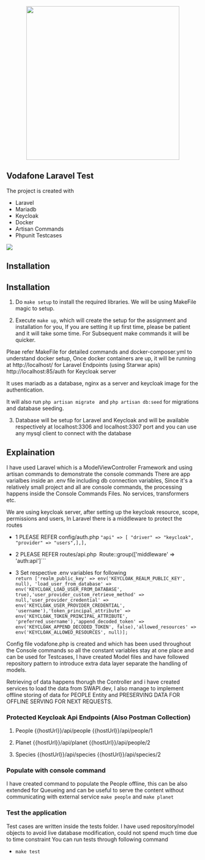<p align="center"><a href="https://laravel.com" target="_blank"><img src="https://community.vodafone.nl/legacyfs/online/4266iBA0F575FFE7B9392.png" width="400"></a></p>

## Vodafone Laravel Test

The project is created with
- Laravel
- Mariadb
- Keycloak
- Docker
- Artisan Commands
- Phpunit Testcases

<img src="https://raw.githubusercontent.com/robsontenorio/laravel-keycloak-guard/master/flow.png"/>

## Installation

## Installation

1. Do  ```make setup``` to install the required libraries. We will be using MakeFile magic to setup.

2. Execute ```make up```, which will create the setup for the assignment and installation for you, If you are setting it up first time, please be patient and it will take some time. For Subsequent make commands it will be quicker.

 Pleae refer MakeFile for detailed commands and docker-composer.yml to understand docker setup, Once docker containers are up, it will be running at 
 http://localhost/ for Laravel Endpoints (using Starwar apis)
 http://localhost:85/auth for Keycloak server

It uses mariadb as a database, nginx as a server and keycloak image for the authentication. 

It will also run ```php artisan migrate ``` and ```php artisan db:seed``` for migrations and database seeding. 

3. Database will be setup for Laravel and Keycloak and will be available respectively at localhost:3306 and localhost:3307 port and you can use any mysql client to connect with the database


## Explaination

I have used Laravel which is a ModelViewController Framework and using artisan commands to demonstrate the console commands
There are app varialbes inside an .env file including db connection variables, Since it's a relatively small project and all are console commands, the processing happens inside the Console Commands Files. No services, transformers etc.

We are using keycloak server, after setting up the keycloak resource, scope, permissions and users, In Laravel there is a middleware to protect the routes
  - 1 PLEASE REFER config/auth.php
  ``` "api" => [ "driver" => "keycloak", "provider" => "users",],], ```

  - 2 PLEASE REFER routes/api.php```
  ```Route::group(['middleware' => 'auth:api']```

  - 3 Set respective .env variables for following   
  ```return ['realm_public_key' => env('KEYCLOAK_REALM_PUBLIC_KEY', null), 'load_user_from_database' => env('KEYCLOAK_LOAD_USER_FROM_DATABASE', true),'user_provider_custom_retrieve_method' => null,'user_provider_credential' => env('KEYCLOAK_USER_PROVIDER_CREDENTIAL', 'username'),'token_principal_attribute' => env('KEYCLOAK_TOKEN_PRINCIPAL_ATTRIBUTE', 'preferred_username'),'append_decoded_token' => env('KEYCLOAK_APPEND_DECODED_TOKEN', false),'allowed_resources' => env('KEYCLOAK_ALLOWED_RESOURCES', null)];```

Config file vodafone.php is created and which has been used throughout the Console commands so all the constant variables stay at one place and can be used for Testcases, I have  created Model files and have followed repository pattern to introduce extra data layer separate the handling of models.

Retrieving of data happens thorugh the Controller and i have created services to load the data from SWAPI.dev, I also manage to implement offline storing of data for PEOPLE Entity and PRESERVING DATA FOR OFFLINE SERVING FOR NEXT REQUESTS.

### Protected Keycloak Api Endpoints (Also Postman Collection)
1) People
   {{hostUrl}}/api/people
   {{hostUrl}}/api/people/1

2) Planet
   {{hostUrl}}/api/planet
   {{hostUrl}}/api/people/2

3) Species
   {{hostUrl}}/api/species
   {{hostUrl}}/api/species/2


### Populate with console command
I have created command to populate the People offline, this can be also extended for Queueing and can be useful to serve the content without communicating with external service
`make people` and `make planet`


### Test the application
Test cases are written inside the tests folder. I have used repository/model objects to avoid live database modification, could not spend much time due to time constraint
You can run tests through following command
- ```make test```




